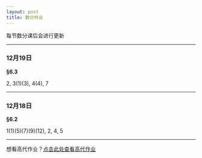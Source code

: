```yaml
---
layout: post 
title: 数分作业
---
```


每节数分课后会进行更新

---

### 12月19日
 **§6.3**
 
 2,  3(1)(3),  4(4),  7

---

### 12月18日
 **§6.2**  
 
 1(1)(5)(7)(9)(12),  2,  4,  5


---

想看高代作业？[点击此处查看高代作业](https://jie47.github.io/work-02)
